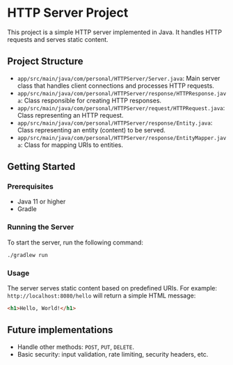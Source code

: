 # HTTP Server Project

This project is a simple HTTP server implemented in Java. It handles HTTP requests and serves static content.

## Project Structure

- `app/src/main/java/com/personal/HTTPServer/Server.java`: Main server class that handles client connections and processes HTTP requests.
- `app/src/main/java/com/personal/HTTPServer/response/HTTPResponse.java`: Class responsible for creating HTTP responses.
- `app/src/main/java/com/personal/HTTPServer/request/HTTPRequest.java`: Class representing an HTTP request.
- `app/src/main/java/com/personal/HTTPServer/response/Entity.java`: Class representing an entity (content) to be served.
- `app/src/main/java/com/personal/HTTPServer/response/EntityMapper.java`: Class for mapping URIs to entities.

## Getting Started

### Prerequisites

- Java 11 or higher
- Gradle

### Running the Server
To start the server, run the following command:

```sh
./gradlew run
```

### Usage
The server serves static content based on predefined URIs. For example:  
`http://localhost:8080/hello` will return a simple HTML message: 
```html
<h1>Hello, World!</h1>
```

## Future implementations
- Handle other methods: `POST`, `PUT`, `DELETE`.
- Basic security: input validation, rate limiting, security headers, etc.
